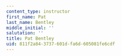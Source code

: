 ```yaml
---
content_type: instructor
first_name: Pat
last_name: Bentley
middle_initial: ''
salutation: ''
title: Pat Bentley
uid: 811f2a84-3737-601d-fa6d-605081fe6cdf
---
```

